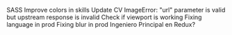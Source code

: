 SASS
Improve colors in skills
Update CV
ImageError: "url" parameter is valid but upstream response is invalid
Check if viewport is working
Fixing language in prod
Fixing blur in prod
Ingeniero Principal en Redux?